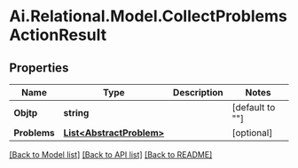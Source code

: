 
# Ai.Relational.Model.CollectProblemsActionResult

## Properties

Name | Type | Description | Notes
------------ | ------------- | ------------- | -------------
**Objtp** | **string** |  | [default to ""]
**Problems** | [**List&lt;AbstractProblem&gt;**](AbstractProblem.md) |  | [optional] 

[[Back to Model list]](../README.md#documentation-for-models)
[[Back to API list]](../README.md#documentation-for-api-endpoints)
[[Back to README]](../README.md)

